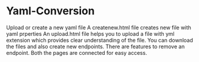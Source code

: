 # Yaml-Conversion
Upload or create a new yaml file
A createnew.html file creates new file with yaml prperties
An upload.html file helps you to upload a file with yml extension which provides clear understanding of the file.
You can download the files and also create new endpoints.
There are features to remove an endpoint.
Both the pages are connected for easy access.
